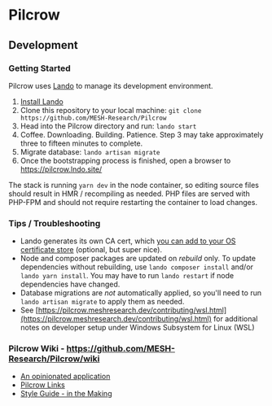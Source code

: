 # Pilcrow

## Development

### Getting Started

Pilcrow uses [Lando](https://lando.dev) to manage its development environment.

1. [Install Lando](https://docs.lando.dev/basics/installation.html)
2. Clone this repository to your local machine: `git clone https://github.com/MESH-Research/Pilcrow`
3. Head into the Pilcrow directory and run: `lando start`
4. Coffee. Downloading. Building. Patience. Step 3 may take approximately three to fifteen minutes to complete.
5. Migrate database: `lando artisan migrate`
6. Once the bootstrapping process is finished, open a browser to <https://pilcrow.lndo.site/>

The stack is running `yarn dev` in the node container, so editing source files should result in HMR / recompiling as needed.  PHP files are served with PHP-FPM and should not require restarting the container to load changes.

### Tips / Troubleshooting

* Lando generates its own CA cert, which [you can add to your OS certificate store](https://docs.lando.dev/config/security.html#trusting-the-ca) (optional, but super nice).
* Node and composer packages are updated on *rebuild* only.  To update dependencies without rebuilding, use `lando composer install` and/or `lando yarn install`. You may have to run `lando restart` if node dependencies have changed.
* Database migrations are *not* automatically applied, so you'll need to run `lando artisan migrate` to apply them as needed.
* See [https://pilcrow.meshresearch.dev/contributing/wsl.html](https://pilcrow.meshresearch.dev/contributing/wsl.html) for additional notes on
  developer setup under Windows Subsystem for Linux (WSL)

### Pilcrow Wiki - <https://github.com/MESH-Research/Pilcrow/wiki>

* [An opinionated application](https://github.com/MESH-Research/Pilcrow/wiki/An-Opinionated-Application)
* [Pilcrow Links](https://github.com/MESH-Research/Pilcrow/wiki/Pilcrow-Links)
* [Style Guide - in the Making](https://github.com/MESH-Research/Pilcrow/wiki/Style-Guide---in-the-making)

